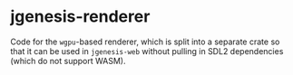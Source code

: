 # jgenesis-renderer

Code for the `wgpu`-based renderer, which is split into a separate crate so that it can be used in `jgenesis-web` without pulling in SDL2 dependencies (which do not support WASM).